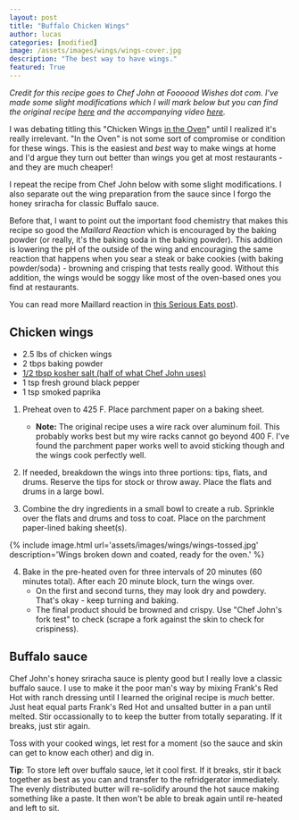 ```yaml
---
layout: post
title: "Buffalo Chicken Wings"
author: lucas
categories: [modified]
image: /assets/images/wings/wings-cover.jpg
description: "The best way to have wings."
featured: True
---
```


*Credit for this recipe goes to Chef John at Foooood Wishes dot com. I've made some slight modifications*
*which I will mark below but you can find the original*
*recipe [here](https://foodwishes.blogspot.com/2015/01/crispy-honey-sriracha-chicken-wings.html) and*
*the accompanying video [here](https://www.youtube.com/watch?v=BDVg0u2YQ7Q).*

I was debating titling this "Chicken Wings <u>in the Oven</u>" until I realized
it's really irrelevant. "In the Oven" is not some sort of compromise or condition
for these wings. This is the easiest and *best* way to make wings at home and
I'd argue they turn out better than wings you get at most restaurants - and they
are much cheaper!

I repeat the recipe from Chef John below with some slight modifications. I also separate out
the wing preparation from the sauce since I forgo the honey sriracha for classic Buffalo sauce.

Before that, I want to point out the important food chemistry that makes this recipe so good
the *Maillard Reaction* which is encouraged by the baking powder (or really, it's the baking soda in the baking powder).
This addition is lowering the pH of the outside of the wing and encouraging the same reaction that
happens when you sear a steak or bake cookies (with baking powder/soda) - 
browning and crisping that tests really good. Without this addition, the wings would be soggy like most
of the oven-based ones you find at restaurants.

You can read more Maillard reaction in [this Serious Eats post](https://www.seriouseats.com/what-is-maillard-reaction-cooking-science)).

## Chicken wings
- 2.5 lbs of chicken wings
- 2 tbps baking powder
- <u>1/2 tbsp kosher salt (half of what Chef John uses)</u>
- 1 tsp fresh ground black pepper
- 1 tsp smoked paprika

1. Preheat oven to 425 F. Place parchment paper on a baking sheet.
    - **Note:** The original recipe uses a wire rack over aluminum foil. This probably works
    best but my wire racks cannot go beyond 400 F. I've found the parchment paper works well to avoid sticking though and the wings cook
    perfectly well.

2. If needed, breakdown the wings into three portions: tips, flats, and drums. Reserve the tips for stock or throw away. Place the
flats and drums in a large bowl.

3. Combine the dry ingredients in a small bowl to create a rub. Sprinkle over the flats and drums and toss to coat. Place on the 
parchment paper-lined baking sheet(s).

{% include image.html url='assets/images/wings/wings-tossed.jpg' description='Wings broken down and coated, ready for the oven.' %}

4. Bake in the pre-heated oven for three intervals of 20 minutes (60 minutes total). After each 20 minute block, turn the wings
over.
    - On the first and second turns, they may look dry and powdery. That's okay - keep turning and baking.
    - The final product should be browned and crispy. Use "Chef John's fork test" to check (scrape a fork against the skin to check for crispiness).

## Buffalo sauce
Chef John's honey sriracha sauce is plenty good but I really love a classic buffalo sauce. I use to make it
the poor man's way by mixing Frank's Red Hot with ranch dressing until I learned the original recipe is *much* better.
Just heat equal parts Frank's Red Hot and unsalted butter in a pan until melted. Stir occassionally to to keep the
butter from totally separating. If it breaks, just stir again.

Toss with your cooked wings, let rest for a moment (so the sauce and skin can get to know each other) and dig in.

**Tip**: To store left over buffalo sauce, let it cool first. If it breaks, stir it back together as best as you can
and transfer to the refridgerator immediately. The evenly distributed butter will re-solidify around the hot sauce
making something like a paste. It then won't be able to break again until re-heated and left to sit.